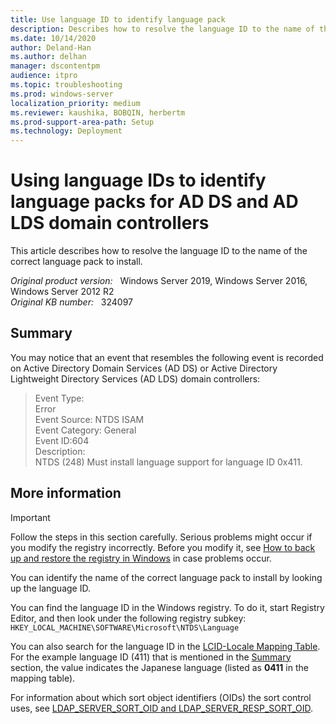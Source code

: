 ```yaml
---
title: Use language ID to identify language pack
description: Describes how to resolve the language ID to the name of the correct language pack to install.
ms.date: 10/14/2020
author: Deland-Han 
ms.author: delhan
manager: dscontentpm
audience: itpro
ms.topic: troubleshooting
ms.prod: windows-server
localization_priority: medium
ms.reviewer: kaushika, BOBQIN, herbertm
ms.prod-support-area-path: Setup
ms.technology: Deployment
---
```

# Using language IDs to identify language packs for AD DS and AD LDS domain controllers

This article describes how to resolve the language ID to the name of the correct language pack to install.

_Original product version:_ &nbsp; Windows Server 2019, Windows Server 2016, Windows Server 2012 R2  
_Original KB number:_ &nbsp; 324097

## Summary

You may notice that an event that resembles the following event is recorded on Active Directory Domain Services (AD DS) or Active Directory Lightweight Directory Services (AD LDS) domain controllers:

> Event Type:  
Error  
Event Source: NTDS ISAM  
Event Category: General  
Event ID:604  
Description:  
NTDS (248) Must install language support for language ID 0x411.

## More information

> [!IMPORTANT]
> Follow the steps in this section carefully. Serious problems might occur if you modify the registry incorrectly. Before you modify it, see [How to back up and restore the registry in Windows](https://support.microsoft.com/help/322756) in case problems occur.

You can identify the name of the correct language pack to install by looking up the language ID.

You can find the language ID in the Windows registry. To do it, start Registry Editor, and then look under the following registry subkey:  
    `HKEY_LOCAL_MACHINE\SOFTWARE\Microsoft\NTDS\Language`

You can also search for the language ID in the [LCID-Locale Mapping Table](/openspecs/windows_protocols/ms-adts/a29e5c28-9fb9-4c49-8e43-4b9b8e733a05). For the example language ID (411) that is mentioned in the [Summary](#summary) section, the value indicates the Japanese language (listed as **0411** in the mapping table).

For information about which sort object identifiers (OIDs) the sort control uses, see [LDAP_SERVER_SORT_OID and LDAP_SERVER_RESP_SORT_OID](/openspecs/windows_protocols/ms-adts/6b7b93f1-7c1a-45c2-9544-c067b94bba20).
